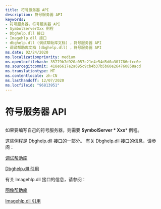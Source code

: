 ```yaml
---
title: 符号服务器 API
description: 符号服务器 API
keywords:
- 符号服务器，符号服务器 API
- SymbolServerXxx 例程
- Dbghelp.dll 接口
- Imagehlp.dll 接口
- dbghelp.dll (调试帮助库文档) ，符号服务器 API
- 调试帮助库文档 (dbghelp.dll) ，符号服务器 API
ms.date: 02/24/2020
ms.localizationpriority: medium
ms.openlocfilehash: 35779b7d920a057c21e4e54d5d0a301786efcc0e
ms.sourcegitcommit: 418e6617e2a695c9cb4b37b5b60e264760858acd
ms.translationtype: MT
ms.contentlocale: zh-CN
ms.lasthandoff: 12/07/2020
ms.locfileid: "96813951"
---
```

# <a name="symbol-server-api"></a>符号服务器 API

## <span id="ddk_symbol_server_api_dbg"></span><span id="DDK_SYMBOL_SERVER_API_DBG"></span>

如果要编写自己的符号服务器，则需要 **SymbolServer * Xxx*** 例程。

这些例程是 Dbghelp.dll 接口的一部分。 有关 Dbghelp.dll 接口的信息，请参阅：

[调试帮助库](/windows/win32/debug/debug-help-library)

[Dbghelp.dll 引用](/windows/win32/debug/dbghelp-reference)

有关 Imagehlp.dll 接口的信息，请参阅：

[图像帮助库](/windows/win32/debug/image-help-library)

[Imagehlp.dll 引用](/windows/win32/debug/imagehlp-reference)
